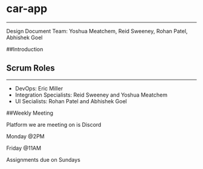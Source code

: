 # car-app
---
Design Document 
Team: Yoshua Meatchem, Reid Sweeney, Rohan Patel, Abhishek Goel

##Introduction

## Scrum Roles
---
- DevOps: Eric Miller
- Integration Specialists: Reid Sweeney and Yoshua Meatchem 
- UI Secialists: Rohan Patel and Abhishek Goel

##Weekly Meeting 

Platform we are meeting on is Discord

Monday @2PM

Friday @11AM

Assignments due on Sundays
